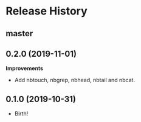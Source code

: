 Release History
===============

master
------

0.2.0 (2019-11-01)
------------------

**Improvements**

* Add nbtouch, nbgrep, nbhead, nbtail and nbcat.

0.1.0 (2019-10-31)
------------------

* Birth!
